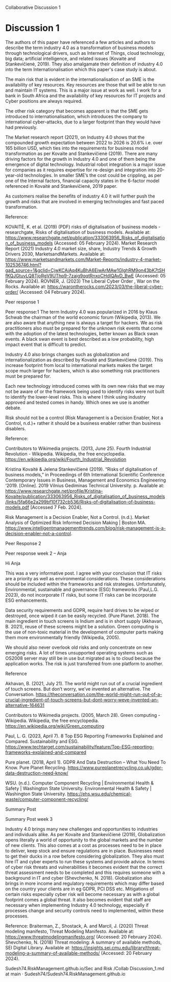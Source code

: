 Collaborative Discussion 1

<!DOCTYPE html>
<html>
<head>
    <title>My submission for discussion 1 </title>
</head>
<body>
    <h1>Discussion 1 </h1>
    <p>The authors of this paper have referenced a few articles and authors to describe the term industry 4.0 as a transformation of business models through technological drivers, such as Internet of Things, cloud technology, big data; artificial intelligence, and related issues (Kovaitė and Stankevičienė, 2019). They also amalgamate their definition of industry 4.0 into the term Internationalisation which this paper's case study is about. 

The main risk that is evident in the internationalisation of an SME is the availability of key resources. Key resources are those that will be able to run and maintain IT systems. This is a major issue at work as well. I work for a bank in South Africa and the availability of key resources for IT projects and Cyber positions are always required. 

The other risk category that becomes apparent is that the SME gets introduced to internationalisation, which introduces the company to international cyber-attacks, due to a larger footprint than they would have had previously. 

The Market research report (2021), on Industry 4.0 shows that the compounded growth expectation between 2022 to 2026 is 20.6% i.e. over 165 billion USD, which ties into the requirements for business model transformation as per Kovaite and Stankevičienė (2019). There are many driving factors for the growth in Industry 4.0 and one of them being the emergence of digital technology.  Industrial robot integration is a major issue for companies as it requires expertise for re-design and integration into 20-year-old technologies. In smaller SME’s the cost could be crippling, as per one of the Internal factors, financial capacity states in the 6-factor model referenced in Kovaitė and Stankevičienė, 2019 paper. 

As customers realise the benefits of industry 4.0 it will further push the growth and risks that are involved in emerging technologies and fast paced transformation. 
 
Reference: 

KOVAITĖ, K. et al. (2019) (PDF) risks of digitalisation of business models - researchgate, Risks of digitalisation of business models. Available at: https://www.researchgate.net/publication/333063956_Risks_of_digitalisation_of_business_models (Accessed: 05 February 2024). 
Market Research Report (2021) Industry 4.0 market size, share, Industry Trends & Growth Drivers 2030, MarketsandMarkets. Available at: https://www.marketsandmarkets.com/Market-Reports/industry-4-market-102536746.html?gad_source=1&gclid=CjwKCAiAq4KuBhA6EiwArMAw1GlghRM9on43bK7tSHfKQJGtuvLQ8TjoRgV9UThp9-7zaig9qqtRnxoCHdIQAvD_BwE (Accessed: 05 February 2024). 
ROVNER, J. (2023) The Liberal Cyber Order , War on the Rocks. Available at: https://warontherocks.com/2023/03/the-liberal-cyber-order/ (Accessed: 04 February 2024). 

 </p>
<H> Peer response 1</H>
<p> Peer response:1 
The term Industry 4.0 was popularized in 2016 by Klaus Schwab the chairman of the world economic forum (Wikipedia, 2013). We are also aware that anything new is always a target for hackers. We as risk practitioners also must be prepared for the unknown risk events that come with the adoption of the latest technologies, better known as Black swan events. A black swan event is best described as a low probability, high impact event that is difficult to predict. 

Industry 4.0 also brings changes such as globalization and internationalization as described by Kovaitė and Stankevičienė (2019). This increase footprint from local to international markets makes the target scope much larger for hackers, which is also something risk practitioners must be prepared for. 

Each new technology introduced comes with its own new risks that we may not be aware of or the framework being used to identify risks were not built to identify the lower-level risks. This is where I think using industry approved and tested comes in handy. Which ones we use is another debate. 

Risk should not be a control (Risk Management is a Decision Enabler, Not a Control, n.d.)+ rather it should be a business enabler rather than business disablers. 

 Reference: 

Contributors to Wikimedia projects. (2013, June 25). Fourth Industrial Revolution - Wikipedia. Wikipedia, the free encyclopedia. https://en.wikipedia.org/wiki/Fourth_Industrial_Revolution 

Kristina Kovaitė & Jelena Stankevičienė (2019). “Risks of digitalisation of business models,” in Proceedings of 6th International Scientific Conference Contemporary Issues in Business, Management and Economics Engineering ‘2019. [Online]. 2019 Vilnius Gediminas Technical University. p. Available at: https://www.researchgate.net/profile/Kristina-Kovaite/publication/333063956_Risks_of_digitalisation_of_business_models/links/5fa66e2a299bf10f732cb536/Risks-of-digitalisation-of-business-models.pdf [Accessed 7 Feb. 2024]. 

Risk Management is a Decision Enabler, Not a Control. (n.d.). Market Analysis of Optimized Risk Informed Decision Making | Boston MA. https://www.intelligentmanagementtrends.com/blog/risk-management-is-a-decision-enabler-not-a-control. </p>

<H> Peer Response 2 </H>
<p> Peer response week 2 – Anja 

Hi Anja 

This was a very informative post. I agree with your conclusion that IT risks are a priority as well as environmental considerations. These considerations should be included within the frameworks and risk strategies. Unfortunately, Environmental, sustainable and governance (ESG) frameworks (Paul,L.G. 2023), do not incorporate IT risks, but some IT risks can be incorporate ESG enhancements. 

 Data security requirements and GDPR, require hard drives to be wiped or destroyed, once wiped it can be easily recycled. (Pure Planet. 2018). The main ingredient in touch screens is Indium and is in short supply (Akhavan, B. 2021), reuse of these screens might be a solution. Green computing is the use of non-toxic material in the development of computer parts making them more environmentally friendly (Wikipedia, 2005). 

We should also never overlook old risks and only concentrate on new emerging risks. A lot of times unsupported operating systems such as OS2008 server may still be in use but migrated as is to cloud because the application works. The risk is just transferred from one platform to another. 

Reference 

Akhavan, B. (2021, July 21). The world might run out of a crucial ingredient of touch screens. But don’t worry, we’ve invented an alternative. The Conversation. https://theconversation.com/the-world-might-run-out-of-a-crucial-ingredient-of-touch-screens-but-dont-worry-weve-invented-an-alternative-164631 

Contributors to Wikimedia projects. (2005, March 28). Green computing - Wikipedia. Wikipedia, the free encyclopedia. https://en.wikipedia.org/wiki/Green_computing 

Paul, L. G. (2023, April 7). 8 Top ESG Reporting Frameworks Explained and Compared. Sustainability and ESG. https://www.techtarget.com/sustainability/feature/Top-ESG-reporting-frameworks-explained-and-compared 

Pure planet. (2018, April 1). GDPR And Data Destruction – What You Need To Know. Pure Planet Recycling. https://www.pureplanetrecycling.co.uk/gdpr-data-destruction-need-know/ 

WSU. (n.d.). Computer Component Recycling | Environmental Health & Safety | Washington State University. Environmental Health & Safety | Washington State University. https://ehs.wsu.edu/chemical-waste/computer-component-recycling/  </p>

<H> Summary Post</H>
<p>Summary Post week 3

Industry 4.0 brings many new challenges and opportunities to industries and individuals alike. As per Kovaite and Stankevičienė (2019), Globalization opens literally a world of opportunity to the global markets and the number of new clients. This also comes at a cost as processes need to be in place to deliver, keep stock and ensure regulations are in place.  Businesses need to get their ducks in a row before considering globalization. They also must hire IT and cyber experts to run these systems and provide advice.
In terms of cyber risk threats and vulnerabilities it becomes evident that the correct threat assessment needs to be completed and this requires someone with a background in IT and cyber (Shevchenko, N. 2018). Globalization also brings in more income and regulatory requirements which may differ based on the country your clients are in eg GDPR, PCI DSS etc.  Mitigations of certain risks especially cyber risk will become necessary as with a global footprint comes a global threat.
It also becomes evident that staff are necessary when implementing Industry 4.0 technology, especially if processes change and security controls need to implemented, within these processes.

Reference:
Braiterman, Z., Shostack, A. and Marcil, J. (2020) Threat modeling manifesto, Threat Modeling Manifesto. Available at: https://www.threatmodelingmanifesto.org/ (Accessed: 20 February 2024).
Shevchenko, N. (2018) Threat modeling: A summary of available methods, SEI Digital Library. Available at: https://insights.sei.cmu.edu/library/threat-modeling-a-summary-of-available-methods/ (Accessed: 20 February 2024). </p>

</body>
</html>
Sudesh74.RiskManagement.github.io/Sec and Risk /Collab Discussion_1.md at main · Sudesh74/Sudesh74.RiskManagement.github.io
